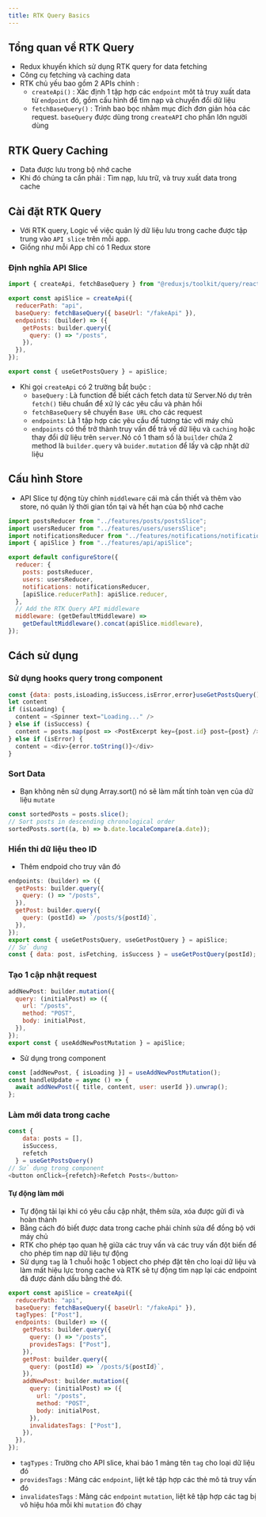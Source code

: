 ```yaml
---
title: RTK Query Basics
---
```


## Tổng quan về RTK Query
- Redux khuyến khích sử dụng RTK query for data fetching
- Công cụ fetching và caching data
- RTK chủ yếu bao gồm 2 APIs chính :
  - `createApi()` : Xác định 1 tập hợp các `endpoint` môt tả truy xuất data từ `endpoint` đó, gồm cấu hình để tìm nạp và chuyển đổi dữ liệu
  - `fetchBaseQuery()` : Trình bao bọc nhằm mục đích đơn giản hóa các request. `baseQuery` được dùng trong `createAPI` cho phần lớn người dùng

## RTK Query Caching

- Data được lưu trong bộ nhớ cache
- Khi đó chúng ta cần phải : Tìm nạp, lưu trữ, và truy xuất data trong cache

## Cài đặt RTK Query

- Với RTK query, Logic về việc quản lý dữ liệu lưu trong cache được tập trung vào `API slice` trên mỗi app.
- Giống như mỗi App chỉ có 1 Redux store

### Định nghĩa API Slice

```js title=features/api/apiSlice.js
import { createApi, fetchBaseQuery } from "@reduxjs/toolkit/query/react";

export const apiSlice = createApi({
  reducerPath: "api",
  baseQuery: fetchBaseQuery({ baseUrl: "/fakeApi" }),
  endpoints: (builder) => ({
    getPosts: builder.query({
      query: () => "/posts",
    }),
  }),
});

export const { useGetPostsQuery } = apiSlice;
```

- Khi gọi `createApi` có 2 trường bắt buộc :
  - `baseQuery` : Là function để biết cách fetch data từ Server.Nó dự trên `fetch()` tiêu chuẩn để xử lý các yêu cầu và phản hồi
  - `fetchBaseQuery` sẽ chuyền `Base URL` cho các request
  - `endpoints`: Là 1 tập hợp các yêu cầu để tương tác với máy chủ
  - `endpoints` có thể trở thành truy vấn để trả về dữ liệu và `caching` hoặc thay đổi dữ liệu trên `server`.Nó có 1 tham số là `builder` chứa 2 method là `builder.query` và `buider.mutation` để lấy và cập nhật dữ liệu

## Cấu hình Store

- API Slice tự động tùy chỉnh `middleware` cái mà cần thiết và thêm vào store, nó quản lý thời gian tồn tại và hết hạn của bộ nhớ cache

```js
import postsReducer from "../features/posts/postsSlice";
import usersReducer from "../features/users/usersSlice";
import notificationsReducer from "../features/notifications/notificationsSlice";
import { apiSlice } from "../features/api/apiSlice";

export default configureStore({
  reducer: {
    posts: postsReducer,
    users: usersReducer,
    notifications: notificationsReducer,
    [apiSlice.reducerPath]: apiSlice.reducer,
  },
  // Add the RTK Query API middleware
  middleware: (getDefaultMiddleware) =>
    getDefaultMiddleware().concat(apiSlice.middleware),
});
```

## Cách sử dụng

### Sử dụng hooks query trong component

```js
const {data: posts,isLoading,isSuccess,isError,error}useGetPostsQuery()
let content
if (isLoading) {
  content = <Spinner text="Loading..." />
} else if (isSuccess) {
  content = posts.map(post => <PostExcerpt key={post.id} post={post} />)
} else if (isError) {
  content = <div>{error.toString()}</div>
}
```

### Sort Data

- Bạn không nên sử dụng Array.sort() nó sẽ làm mất tính toàn vẹn của dữ liệu `mutate`

```js
const sortedPosts = posts.slice();
// Sort posts in descending chronological order
sortedPosts.sort((a, b) => b.date.localeCompare(a.date));
```

### Hiển thi dữ liệu theo ID

- Thêm endpoid cho truy vân đó

```js
endpoints: (builder) => ({
  getPosts: builder.query({
    query: () => "/posts",
  }),
  getPost: builder.query({
    query: (postId) => `/posts/${postId}`,
  }),
});
export const { useGetPostsQuery, useGetPostQuery } = apiSlice;
// Sử dụng
const { data: post, isFetching, isSuccess } = useGetPostQuery(postId);
```

### Tạo 1 cập nhật request

```js
addNewPost: builder.mutation({
  query: (initialPost) => ({
    url: "/posts",
    method: "POST",
    body: initialPost,
  }),
});
export const { useAddNewPostMutation } = apiSlice;
```

- Sử dụng trong component

```js
const [addNewPost, { isLoading }] = useAddNewPostMutation();
const handleUpdate = async () => {
  await addNewPost({ title, content, user: userId }).unwrap();
};
```

### Làm mới data trong cache

```js
const {
    data: posts = [],
    isSuccess,
    refetch
  } = useGetPostsQuery()
// Sử dụng trong component
<button onClick={refetch}>Refetch Posts</button>
```

#### Tự động làm mới

- Tự động tải lại khi có yêu cầu cập nhật, thêm sửa, xóa được gửi đi và hoàn thành
- Bằng cách đó biết được data trong cache phải chỉnh sửa để đồng bộ với máy chủ
- RTK cho phép tạo quan hệ giữa các truy vấn và các truy vấn đột biến để cho phép tìm nạp dữ liệu tự động
- Sử dụng `tag` là 1 chuỗi hoặc 1 object cho phép đặt tên cho loại dữ liệu và làm mất hiệu lực trong cache và RTK sẽ tự động tìm nạp lại các endpoint đã được đánh dấu bằng thẻ đó.

```js
export const apiSlice = createApi({
  reducerPath: "api",
  baseQuery: fetchBaseQuery({ baseUrl: "/fakeApi" }),
  tagTypes: ["Post"],
  endpoints: (builder) => ({
    getPosts: builder.query({
      query: () => "/posts",
      providesTags: ["Post"],
    }),
    getPost: builder.query({
      query: (postId) => `/posts/${postId}`,
    }),
    addNewPost: builder.mutation({
      query: (initialPost) => ({
        url: "/posts",
        method: "POST",
        body: initialPost,
      }),
      invalidatesTags: ["Post"],
    }),
  }),
});
```

- `tagTypes` : Trường cho API slice, khai báo 1 mảng tên `tag` cho loại dữ liệu đó
- `providesTags` : Mảng các `endpoint`, liệt kê tập hợp các thẻ mô tả truy vấn đó
- `invalidatesTags` : Mảng các `endpoint` `mutation`, liệt kê tập hợp các tag bị vô hiệu hóa mỗi khi `mutation` đó chạy
